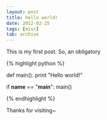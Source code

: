 ```yaml
---
layout: post
title: hello world!
date: 2012-02-25
tags: [misc]
tab: archive
---
```


<p>
This is my first post. So, an obligatory

{% highlight python %}

def main():
  print "Hello world!"

if __name__ == "__main__":
  main()

{% endhighlight %}

Thanks for visiting~
</p>